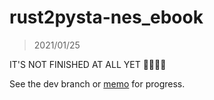 # rust2pysta-nes_ebook

> 2021/01/25

IT'S NOT FINISHED AT ALL YET 🙇‍♂️🙇‍♀️

See the dev branch or [memo](./memo.md) for progress.


